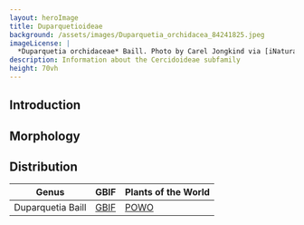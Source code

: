 ```yaml
---
layout: heroImage
title: Duparquetioideae
background: /assets/images/Duparquetia_orchidacea_84241825.jpeg
imageLicense: |
  *Duparquetia orchidaceae* Baill. Photo by Carel Jongkind via [iNaturalist](https://www.gbif.org/occurrence/28187131755)
description: Information about the Cercidoideae subfamily
height: 70vh
---
```


## Introduction

## Morphology

## Distribution

|Genus                  |     GBIF                     | Plants of the World   |
| --------------------- |------------------------------|-----------------------|
|	Duparquetia Baill	|	[GBIF](https://www.gbif.org/species/2968139)	|	[POWO](http://www.plantsoftheworldonline.org/taxon/urn:lsid:ipni.org:names:17014-1)	|
